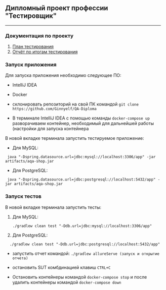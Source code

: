 ## Дипломный проект профессии "Тестировщик"

___

### Документация по проекту

1. [План тестирования](https://github.com/Ginnyelf/QA-Diploma/blob/main/Plan.md)
2. [Отчёт по итогам тестирования](https://github.com/Ginnyelf/QA-Diploma/blob/main/Report.md)


### Запуск приложения

Для запуска приложения необходимо следующее ПО:
* IntelliJ IDEA
* Docker

* склонировать репозиторий на свой ПК командой ```git clone https://github.com/Ginnyelf/QA-Diploma```
* В терминале IntelliJ IDEA с помощью команды ```docker-compose up```  разворачиваем контейнер, необходимый для дальнейшей работы (настройки для запуска контейнера 

В новой вкладке терминала запустить тестируемое приложение:
   * Для MySQL: 
   ```
    java "-Dspring.datasource.url=jdbc:mysql://localhost:3306/app" -jar artifacts/aqa-shop.jar

   ```
   * Для PostgreSQL: 
   ```
    java "-Dspring.datasource.url=jdbc:postgresql://localhost:5432/app" -jar artifacts/aqa-shop.jar
  
  ```
   ### Запуск тестов
В новой вкладке терминала запустить тесты:
1. Для MySQL: 
   ```
   ./gradlew clean test "-Ddb.url=jdbc:mysql://localhost:3306/app"
   ```
1. Для PostgreSQL: 
 ```
   ./gradlew clean test "-Ddb.url=jdbc:postgresql://localhost:5432/app"
   ```
  
* запустить отчет командой:
```./gradlew allureServe (запуск и открытие отчета)```

* остановить SUT комбдинацией клавиш ```CTRL+C```

* Остановить контейнеры командой ```docker-compose stop``` и после удалить контейнеры командой
  ```docker-compose down```

    
